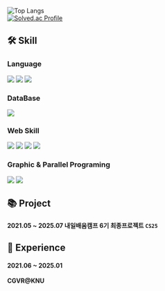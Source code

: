 ![Top Langs](https://github-readme-stats.vercel.app/api/top-langs/?username=crocusia&layout=compact&theme=merko&bg_color=ffffff)
<br>
[![Solved.ac Profile](http://mazassumnida.wtf/api/generate_badge?boj=crocusia)](https://solved.ac/crocusia)
<br>

## **🛠 Skill**

### **Language**
<p align="left">
  <img src="https://img.shields.io/badge/C++-00599C?style=for-the-badge&logo=cplusplus&logoColor=white">
  <img src="https://img.shields.io/badge/Java-2C2255?style=for-the-badge&logo=eclipseide&logoColor=white">
  <img src="https://img.shields.io/badge/Python-FAB70C?style=for-the-badge&logo=python&logoColor=white">
</p>

### **DataBase**
<p align="left">
  <img src="https://img.shields.io/badge/MySQL-4479A1?style=for-the-badge&logo=mysql&logoColor=white">
</p>

### **Web Skill**
<p align="left">
  <img src="https://img.shields.io/badge/HTML-E34F26?style=for-the-badge&logo=html5&logoColor=white">
  <img src="https://img.shields.io/badge/CSS-663399?style=for-the-badge&logo=css&logoColor=white">
  <img src="https://img.shields.io/badge/JQuery-0769AD?style=for-the-badge&logo=jquery&logoColor=white">
   <img src="https://img.shields.io/badge/Spring-6DB33F?style=for-the-badge&logo=spring&logoColor=white">
</p>

### **Graphic & Parallel Programing**
<p align="left">
  <img src="https://img.shields.io/badge/CUDA-76B900?style=for-the-badge&logo=NVIDIA&logoColor=white">
  <img src="https://img.shields.io/badge/OpenGL-5586A4?style=for-the-badge&logo=opengl&logoColor=white">
</p>


## **📚 Project**
#### **2021.05 ~ 2025.07** **내일배움캠프 6기 최종프로젝트 `CS25`**<br>

## **💼 Experience**

#### **2021.06 ~ 2025.01**
**CGVR@KNU**<br>



<!--
**crocusia/crocusia** is a ✨ _special_ ✨ repository because its `README.md` (this file) appears on your GitHub profile.

Here are some ideas to get you started:

- 🔭 I’m currently working on ...
- 🌱 I’m currently learning ...
- 👯 I’m looking to collaborate on ...
- 🤔 I’m looking for help with ...
- 💬 Ask me about ...
- 📫 How to reach me: ...
- 😄 Pronouns: ...
- ⚡ Fun fact: ...
-->
